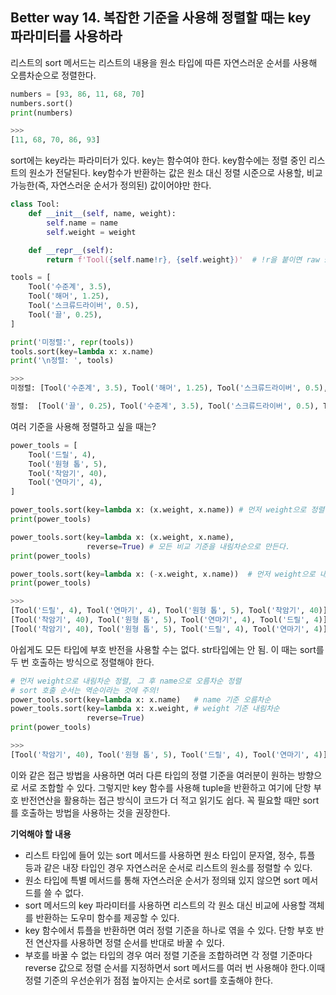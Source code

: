 ## Better way 14. 복잡한 기준을 사용해 정렬할 때는 key 파라미터를 사용하라

리스트의 sort 메서드는 리스트의 내용을 원소 타입에 따른 자연스러운 순서를 사용해 오름차순으로 정렬한다. 

```python
numbers = [93, 86, 11, 68, 70]
numbers.sort()
print(numbers)

>>>
[11, 68, 70, 86, 93]
```

sort에는 key라는 파라미터가 있다. key는 함수여야 한다. key함수에는 정렬 중인 리스트의 원소가 전달된다. key함수가 반환하는 값은 원소 대신 정렬 시준으로 사용할, 비교 가능한(즉, 자연스러운 순서가 정의된) 값이어야만 한다. 

```python
class Tool:
    def __init__(self, name, weight):
        self.name = name
        self.weight = weight

    def __repr__(self):
        return f'Tool({self.name!r}, {self.weight})'  # !r을 붙이면 raw string이라 하여 escape문이 동작되지 않고, 있는 그대로 출력된다.

tools = [
    Tool('수준계', 3.5),
    Tool('해머', 1.25),
    Tool('스크류드라이버', 0.5),
    Tool('끌', 0.25),
]

print('미정렬:', repr(tools))
tools.sort(key=lambda x: x.name)
print('\n정렬: ', tools)

>>>
미정렬: [Tool('수준계', 3.5), Tool('해머', 1.25), Tool('스크류드라이버', 0.5), Tool('끌', 0.25)]

정렬:  [Tool('끌', 0.25), Tool('수준계', 3.5), Tool('스크류드라이버', 0.5), Tool('해머', 1.25)]
```

여러 기준을 사용해 정렬하고 싶을 때는?

```python
power_tools = [
    Tool('드릴', 4),
    Tool('원형 톱', 5),
    Tool('착암기', 40),
    Tool('연마기', 4),
]

power_tools.sort(key=lambda x: (x.weight, x.name)) # 먼저 weight으로 정렬하고 그 후 name으로 정렬.
print(power_tools)

power_tools.sort(key=lambda x: (x.weight, x.name),
                 reverse=True) # 모든 비교 기준을 내림차순으로 만든다.
print(power_tools)

power_tools.sort(key=lambda x: (-x.weight, x.name))  # 먼저 weight으로 내림차순 정렬, 그 후 name으로 오름차순 정렬.
print(power_tools)

>>>
[Tool('드릴', 4), Tool('연마기', 4), Tool('원형 톱', 5), Tool('착암기', 40)]
[Tool('착암기', 40), Tool('원형 톱', 5), Tool('연마기', 4), Tool('드릴', 4)]
[Tool('착암기', 40), Tool('원형 톱', 5), Tool('드릴', 4), Tool('연마기', 4)]
```

아쉽게도 모든 타입에 부호 반전을 사용할 수는 없다. str타입에는 안 됨. 이 때는 sort를 두 번 호출하는 방식으로 정렬해야 한다.

```python
# 먼저 weight으로 내림차순 정렬, 그 후 name으로 오름차순 정렬
# sort 호출 순서는 역순이라는 것에 주의!
power_tools.sort(key=lambda x: x.name)   # name 기준 오름차순
power_tools.sort(key=lambda x: x.weight, # weight 기준 내림차순
                 reverse=True)
print(power_tools)

>>>
[Tool('착암기', 40), Tool('원형 톱', 5), Tool('드릴', 4), Tool('연마기', 4)]
```

이와 같은 접근 방법을 사용하면 여러 다른 타입의 정렬 기준을 여러분이 원하는 방향으로 서로 조합할 수 있다. 그렇지만 key 함수를 사용해 tuple을 반환하고 여기에 단항 부호 반전연산을 활용하는 접근 방식이 코드가 더 적고 읽기도 쉽다. 꼭 필요할 때만 sort를 호출하는 방법을 사용하는 것을 권장한다.

**기억해야 할 내용**
- 리스트 타입에 들어 있는 sort 메서드를 사용하면 원소 타입이 문자열, 정수, 튜플 등과 같은 내장 타입인 경우 자연스러운 순서로 리스트의 원소를 정렬할 수 있다.
- 원소 타입에 특별 메서드를 통해 자연스러운 순서가 정의돼 있지 않으면 sort 메서드를 쓸 수 없다.
- sort 메서드의 key 파라미터를 사용하면 리스트의 각 원소 대신 비교에 사용할 객체를 반환하는 도우미 함수를 제공할 수 있다.
- key 함수에서 튜플을 반환하면 여러 정렬 기준을 하나로 엮을 수 있다. 단항 부호 반전 연산자를 사용하면 정렬 순서를 반대로 바꿀 수 있다.
- 부호를 바꿀 수 없는 타입의 경우 여러 정렬 기준을 조합하려면 각 정렬 기준마다 reverse 값으로 정렬 순서를 지정하면서 sort 메서드를 여러 번 사용해야 한다.이때 정렬 기준의 우선순위가 점점 높아지는 순서로 sort를 호출해야 한다.